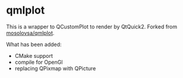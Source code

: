 # qmlplot

This is a wrapper to QCustomPlot to render by QtQuick2.
Forked from [mosolovsa/qmlplot](https://github.com/mosolovsa/qmlplot).

What has been added:
- CMake support
- compile for OpenGl
- replacing QPixmap with QPicture
